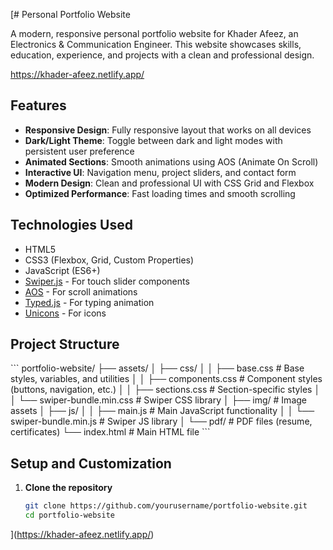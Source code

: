 [# Personal Portfolio Website

A modern, responsive personal portfolio website for Khader Afeez, an Electronics & Communication Engineer. This website showcases skills, education, experience, and projects with a clean and professional design.

https://khader-afeez.netlify.app/

## Features

- **Responsive Design**: Fully responsive layout that works on all devices
- **Dark/Light Theme**: Toggle between dark and light modes with persistent user preference
- **Animated Sections**: Smooth animations using AOS (Animate On Scroll)
- **Interactive UI**: Navigation menu, project sliders, and contact form
- **Modern Design**: Clean and professional UI with CSS Grid and Flexbox
- **Optimized Performance**: Fast loading times and smooth scrolling

## Technologies Used

- HTML5
- CSS3 (Flexbox, Grid, Custom Properties)
- JavaScript (ES6+)
- [Swiper.js](https://swiperjs.com/) - For touch slider components
- [AOS](https://michalsnik.github.io/aos/) - For scroll animations
- [Typed.js](https://github.com/mattboldt/typed.js/) - For typing animation
- [Unicons](https://iconscout.com/unicons) - For icons

## Project Structure

\`\`\`
portfolio-website/
├── assets/
│   ├── css/
│   │   ├── base.css          # Base styles, variables, and utilities
│   │   ├── components.css    # Component styles (buttons, navigation, etc.)
│   │   ├── sections.css      # Section-specific styles
│   │   └── swiper-bundle.min.css  # Swiper CSS library
│   ├── img/                  # Image assets
│   ├── js/
│   │   ├── main.js           # Main JavaScript functionality
│   │   └── swiper-bundle.min.js  # Swiper JS library
│   └── pdf/                  # PDF files (resume, certificates)
└── index.html                # Main HTML file
\`\`\`

## Setup and Customization

1. **Clone the repository**
   ```bash
   git clone https://github.com/yourusername/portfolio-website.git
   cd portfolio-website
](https://khader-afeez.netlify.app/)
